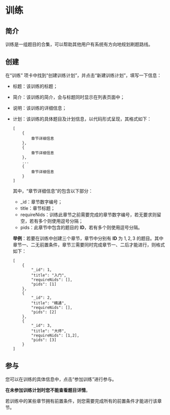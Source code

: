# 训练

## 简介

训练是一组题目的合集，可以帮助其他用户有系统有方向地规划刷题路线。

## 创建


在“训练” 项卡中找到“创建训练计划”，并点击“新建训练计划”，填写一下信息：

- 标题：该训练的标题；
- 简介：该训练的简介，会与标题同时显示在列表页面中；
- 说明：该训练的详细信息；
- 计划：该训练的具体题目及计划信息，以代码形式呈现，其格式如下：

    ```
    [
        {
            章节详细信息
        },
        {
            章节详细信息
        },
        ...
        {
            章节详细信息
        }
    ]
    ```

    其中，“章节详细信息”的包含以下部分：

    - _id：章节数字编号；
    - title：章节标题；
    - requireNids：训练此章节之前需要完成的章节数字编号，若无要求则留空，若有多个则使用逗号分隔；
    - pids：此章节中包含的题目的 **ID**，若有多个则使用逗号分隔。

    **举例**：若要在训练中创建三个章节，章节中分别有 **ID** 为 $1,2,3$ 的题目。其中章节一、二无前置条件，章节三需要同时完成章节一、二后才能进行，则格式如下：

    ```
    [
        {
            "_id": 1,
            "title": "入门",
            "requireNids": [],
            "pids": [1]
        },
        {
            "_id": 2,
            "title": "精通",
            "requireNids": [],
            "pids": [2]
        },
        {
            "_id": 3,
            "title": "大师",
            "requireNids": [1,2],
            "pids": [3]
        }
    ]
    ```
## 参与

您可以在训练的具体信息中，点击“参加训练”进行参与。

**在未参加训练计划时您不能查看题目详情**。

若训练中的某些章节拥有前置条件，则您需要完成所有的前置条件才能进行该章节。